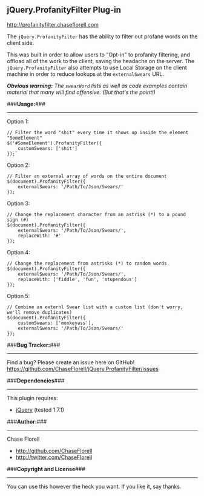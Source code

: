 <!-- a comment-->
## **jQuery.ProfanityFilter Plug-in** ##

http://profanityfilter.chaseflorell.com

The `jQuery.ProfanityFilter` has the ability to filter out profane words on the client side.

This was built in order to allow users to "Opt-in" to profanity filtering, and offload all of the work to the client, saving the headache on the server. The `jQuery.ProfanityFilter` also attempts to use Local Storage on the client machine in order to reduce lookups at the `externalSwears` URL.

***Obvious warning:** The `swearWord` lists as well as code examples contain material that many will find offensive. (But that's the point!)*

###**Usage:**###

---

Option 1:

    // Filter the word "shit" every time it shows up inside the element "SomeElement"
    $('#SomeElement').ProfanityFilter({
		customSwears: ['shit']
	});`

Option 2:

    // Filter an external array of words on the entire document  
    $(document).ProfanityFilter({
		externalSwears: '/Path/To/Json/Swears/'
	});

Option 3:

    // Change the replacement character from an astrisk (*) to a pound sign (#)
    $(document).ProfanityFilter({
		externalSwears: '/Path/To/Json/Swears/',
		replaceWith: '#'
	});

Option 4:

    // Change the replacement from astrisks (*) to random words
    $(document).ProfanityFilter({
        externalSwears: '/Path/To/Json/Swears/',
        replaceWith: ['fiddle', 'fun', 'stupendous']
    });

Option 5:

    // Combine an externl Swear list with a custom list (don't worry, we'll remove duplicates)
    $(document).ProfanityFilter({
		customSwears: ['monkeyass'],
		externalSwears: '/Path/To/Json/Swears/'
	});


###**Bug Tracker:**###

---

Find a bug? Please create an issue here on GitHub!    
https://github.com/ChaseFlorell/jQuery.ProfanityFilter/issues


###**Dependencies**###

----

This plugin requires:

 - [jQuery](http://jquery.com/) (tested 1.7.1)

###**Author:**###

---
  
Chase Florell  

 - http://github.com/ChaseFlorell
 - http://twitter.com/ChaseFlorell

###**Copyright and License**###

---

You can use this however the heck you want. If you like it, say thanks.